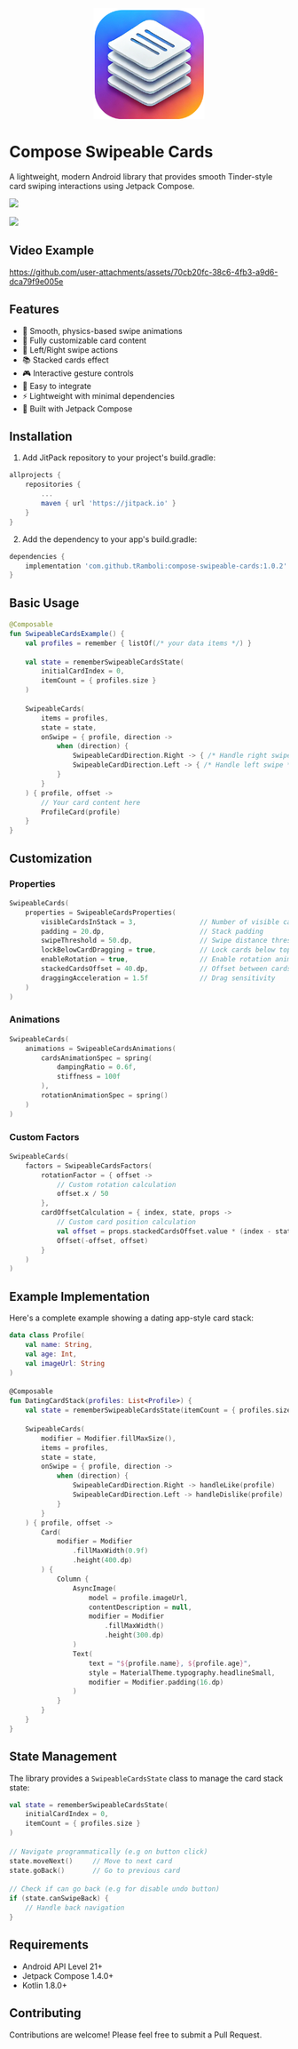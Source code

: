 <p align="center">
  <img src="/assets/cards.png" alt="Compose Swipeable Cards" width="200" height="200">
</p>

# Compose Swipeable Cards

A lightweight, modern Android library that provides smooth Tinder-style card swiping interactions using Jetpack Compose.

[![](https://jitpack.io/v/tRamboli/compose-swipeable-cards.svg)](https://jitpack.io/#tRamboli/compose-swipeable-cards)

[![](https://jitpack.io/v/yourusername/ComposeSwipeableCards.svg)](https://jitpack.io/#yourusername/ComposeSwipeableCards)

## Video Example
https://github.com/user-attachments/assets/70cb20fc-38c6-4fb3-a9d6-dca79f9e005e

## Features
- 🎯 Smooth, physics-based swipe animations
- 🎨 Fully customizable card content
- 🔄 Left/Right swipe actions
- 📚 Stacked cards effect
- 🎮 Interactive gesture controls
- 📱 Easy to integrate
- ⚡ Lightweight with minimal dependencies
- 🎯 Built with Jetpack Compose

## Installation

1. Add JitPack repository to your project's build.gradle:
```gradle
allprojects {
    repositories {
        ...
        maven { url 'https://jitpack.io' }
    }
}
```

2. Add the dependency to your app's build.gradle:
```gradle
dependencies {
    implementation 'com.github.tRamboli:compose-swipeable-cards:1.0.2'
}
```

## Basic Usage

```kotlin
@Composable
fun SwipeableCardsExample() {
    val profiles = remember { listOf(/* your data items */) }
    
    val state = rememberSwipeableCardsState(
        initialCardIndex = 0,
        itemCount = { profiles.size }
    )
    
    SwipeableCards(
        items = profiles,
        state = state,
        onSwipe = { profile, direction ->
            when (direction) {
                SwipeableCardDirection.Right -> { /* Handle right swipe */ }
                SwipeableCardDirection.Left -> { /* Handle left swipe */ }
            }
        }
    ) { profile, offset ->
        // Your card content here
        ProfileCard(profile)
    }
}
```

## Customization

### Properties
```kotlin
SwipeableCards(
    properties = SwipeableCardsProperties(
        visibleCardsInStack = 3,                // Number of visible cards
        padding = 20.dp,                        // Stack padding
        swipeThreshold = 50.dp,                 // Swipe distance threshold
        lockBelowCardDragging = true,           // Lock cards below top card
        enableRotation = true,                  // Enable rotation animation
        stackedCardsOffset = 40.dp,             // Offset between cards
        draggingAcceleration = 1.5f             // Drag sensitivity
    )
)
```

### Animations
```kotlin
SwipeableCards(
    animations = SwipeableCardsAnimations(
        cardsAnimationSpec = spring(
            dampingRatio = 0.6f,
            stiffness = 100f
        ),
        rotationAnimationSpec = spring()
    )
)
```

### Custom Factors
```kotlin
SwipeableCards(
    factors = SwipeableCardsFactors(
        rotationFactor = { offset ->
            // Custom rotation calculation
            offset.x / 50
        },
        cardOffsetCalculation = { index, state, props ->
            // Custom card position calculation
            val offset = props.stackedCardsOffset.value * (index - state.currentCardIndex)
            Offset(-offset, offset)
        }
    )
)
```

## Example Implementation

Here's a complete example showing a dating app-style card stack:

```kotlin
data class Profile(
    val name: String,
    val age: Int,
    val imageUrl: String
)

@Composable
fun DatingCardStack(profiles: List<Profile>) {
    val state = rememberSwipeableCardsState(itemCount = { profiles.size })
    
    SwipeableCards(
        modifier = Modifier.fillMaxSize(),
        items = profiles,
        state = state,
        onSwipe = { profile, direction ->
            when (direction) {
                SwipeableCardDirection.Right -> handleLike(profile)
                SwipeableCardDirection.Left -> handleDislike(profile)
            }
        }
    ) { profile, offset ->
        Card(
            modifier = Modifier
                .fillMaxWidth(0.9f)
                .height(400.dp)
        ) {
            Column {
                AsyncImage(
                    model = profile.imageUrl,
                    contentDescription = null,
                    modifier = Modifier
                        .fillMaxWidth()
                        .height(300.dp)
                )
                Text(
                    text = "${profile.name}, ${profile.age}",
                    style = MaterialTheme.typography.headlineSmall,
                    modifier = Modifier.padding(16.dp)
                )
            }
        }
    }
}
```

## State Management

The library provides a `SwipeableCardsState` class to manage the card stack state:

```kotlin
val state = rememberSwipeableCardsState(
    initialCardIndex = 0,
    itemCount = { profiles.size }
)

// Navigate programmatically (e.g on button click)
state.moveNext()     // Move to next card
state.goBack()       // Go to previous card

// Check if can go back (e.g for disable undo button)
if (state.canSwipeBack) {
    // Handle back navigation
}
```

## Requirements
- Android API Level 21+
- Jetpack Compose 1.4.0+
- Kotlin 1.8.0+

## Contributing
Contributions are welcome! Please feel free to submit a Pull Request.
